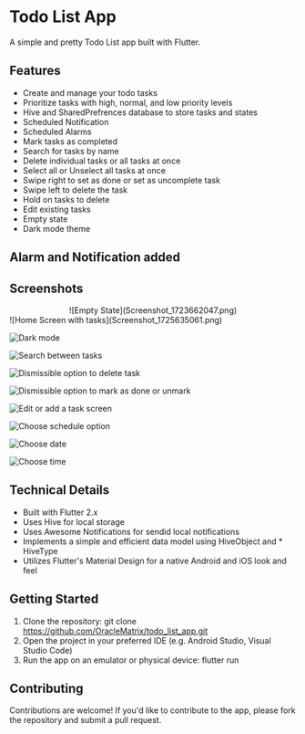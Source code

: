 # Todo List App
A simple and pretty Todo List app built with Flutter.

## Features
* Create and manage your todo tasks
* Prioritize tasks with high, normal, and low priority levels
* Hive and SharedPrefrences database to store tasks and states
* Scheduled Notification
* Scheduled Alarms
* Mark tasks as completed
* Search for tasks by name
* Delete individual tasks or all tasks at once
* Select all or Unselect all tasks at once
* Swipe right to set as done or set as uncomplete task
* Swipe left to delete the task
* Hold on tasks to delete
* Edit existing tasks
* Empty state
* Dark mode theme

## Alarm and Notification added

## Screenshots
<div align="center">
![Empty State](Screenshot_1723662047.png)
</div>
![Home Screen with tasks](Screenshot_1725635061.png)

![Dark mode](darkmode.png)

![Search between tasks](Screenshot_1725635078.png)

![Dismissible option to delete task](Screenshot_1725635124.png)

![Dismissible option to mark as done or unmark](Screenshot_1725635163.png)

![Edit or add a task screen](Screenshot_1725734418.png)

![Choose schedule option](Screenshot_1725734422.png)

![Choose date](Screenshot_1725635211.png)

![Choose time](Screenshot_1725635213.png)





## Technical Details
* Built with Flutter 2.x
* Uses Hive for local storage
* Uses Awesome Notifications for sendid local notifications
* Implements a simple and efficient data model using HiveObject and * HiveType
* Utilizes Flutter's Material Design for a native Android and iOS look and feel

## Getting Started
1. Clone the repository: git clone https://github.com/OracleMatrix/todo_list_app.git
2. Open the project in your preferred IDE (e.g. Android Studio, Visual Studio Code)
3. Run the app on an emulator or physical device: flutter run

## Contributing
Contributions are welcome! If you'd like to contribute to the app, please fork the repository and submit a pull request.

